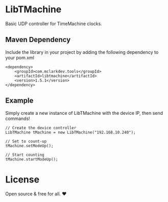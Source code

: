 # LibTMachine

Basic UDP controller for TimeMachine clocks.

## Maven Dependency

Include the library in your project by adding the following dependency to your pom.xml

```
<dependency>
	<groupId>com.mclarkdev.tools</groupId>
	<artifactId>libtmachine</artifactId>
	<version>1.5.1</version>
</dependency>
```

## Example

Simply create a new instance of LibTMachine with the device IP, then send commands!

```
// Create the device controller
LibTMachine tMachine = new LibTMachine("192.168.10.240");

// Set to count-up
tMachine.setModeUp();

// Start counting
tMachine.startModeUp();
```

# License

Open source & free for all. ❤
